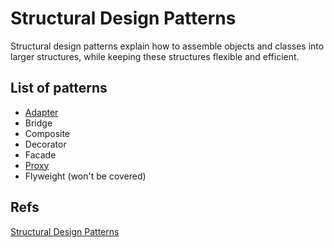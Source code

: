 # **Structural Design Patterns**

Structural design patterns explain how to assemble objects and classes into larger structures, while keeping these structures flexible and efficient.

## List of patterns
- [Adapter](./patterns/adapter-pattern.md)
- Bridge
- Composite
- Decorator
- Facade
- [Proxy](./patterns/proxy-pattern.md)
- Flyweight (won't be covered)


## Refs
[Structural Design Patterns](https://refactoring.guru/design-patterns/structural-patterns)
